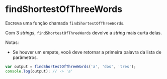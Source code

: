 # findShortestOfThreeWords

Escreva uma função chamada `findShortestOfThreeWords`.

Com 3 _strings_, `findShortestOfThreeWords` devolve a _string_ mais curta delas.

Notas:

* Se houver um empate, você deve retornar a primeira palavra da lista de parâmetros.

```javascript
var output = findShortestOfThreeWords('a', 'dos', 'tres');
console.log(output); // -> 'a'
```
